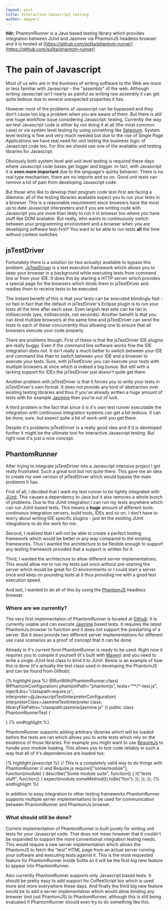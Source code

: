 ```yaml
---
layout: post
title: Interactive Javascript testing
author: empperi
---
```


**tldr;** PhantomRunner is a Java based testing library which provides integration between JUnit and Jasmine via PhantomJS headless browser and it is hosted at [https://github.com/solita/phantom-runner](https://github.com/solita/phantom-runner)

# The pain of Javascript #
Most of us who are in the business of writing software to the Web are more or less familiar with Javascript - the "assembly" of the web. Although writing Javascript isn't nearly as painful as writing raw assembly it can get quite tedious due to several unexpected properties it has.

However most of the problems of Javascript can be bypassed and they don't cause too big a problem when you are aware of them. But there is still one huge workflow issue considering Javascript: testing. Currently the way we test Javascript code is either by not doing it at all (the most common case) or via system level testing by using something like [Selenium](http://seleniumhq.org/). System level testing is fine and very much needed but due to the rise of Single Page Applications we have real need for unit testing the business logic of Javascript code too. For this we should use one of the available unit testing libraries for Javascript.

Obviously both system level and unit level testing is required these days where Javascript code bases get bigger and bigger. In fact, with Javascript it is **even more important** due to the language's quirky behavior. There is no real type mechanism, there are no imports and so on. Good unit tests can remove a lot of pain from developing Javascript code.

But those who like to develop their program code test-first are facing a dilemma: all of the testing libraries available expect you to run your tests in a browser. This is a reasonable requirement since browsers have the most up to date Javascript interpreters and if you are writing code with Javascript you are more than likely to run it in browser too where you have stuff like DOM available. But really, who wants to continuously switch between your programming environment and a browser when you are developing software test-first? You want to be able to run tests **all** the time without context switches.

## jsTestDriver ##
Fortunately there is a solution (or two actually) available to bypass this problem. [JsTestDriver](http://code.google.com/p/js-test-driver/) is a test execution framework which allows you to keep your browser in a background while executing tests from command line or from your IDE. It does this by starting a HTTP server which provides a special page for the browsers which binds them to jsTestDriver and readies them to receive tests to be executed.

The instant benefit of this is that your tests can be executed blindingly fast - so fast in fact that the default in jsTestDriver's Eclipse plugin is to run your tests all the time after each save. Even largish test sets can be ran in milliseconds (yes, milliseconds, not seconds). Another benefit is that you can bind multiple browsers at the same time and jsTestDriver can send the tests to each of these concurrently thus allowing one to ensure that all browsers execute your code properly.

There are problems though. First of these is that the jsTestDriver IDE plugins are really buggy. Even if the command line software works fine the IDE integration does not. It isn't really a much better to switch between your IDE and command line than to switch between your IDE and a browser to execute your tests. Sure, with jsTestDriver you can execute your tests with multiple browsers at once which is indeed a big bonus. But still with a lacking support for IDEs the jsTestDriver just doesn't quite get there.

Another problem with jsTestDriver is that it forces you to write your tests in jsTestDriver's own format. It does not provide any kind of abstraction over existing testing libraries and thus if you've already written a huge amount of tests with for example [Jasmine](http://code.google.com/p/js-test-driver/) then you're out of luck.

A third problem is the fact that since it is it's own test runner executable the integration with continuous integration systems can get a bit tedious. It can be done, sure, but expect quite a bit of work until you get there.

Despite it's problems jsTestDriver is a really good idea and if it is developed further it might be the ultimate tool for interactive Javascript testing. But right now it's just a nice concept.

## PhantomRunner ##
After trying to integrate jsTestDriver into a Javascript intensive project I got really frustrated. Such a great tool but not quite there. This gave me an idea to create my own version of jsTestDriver which would bypass the main problems it has.

First of all, I decided that I want my test runner to be tightly integrated with [JUnit](http://www.junit.org/). This causes a dependency to Java but it also removes a whole bunch of problems. Due to the JUnit integration I can run my tests anywhere which can run JUnit based tests. This means a **huge** amount of different tools: continuous integration servers, build tools, IDEs and so on. I don't have to worry about writing IDE specific plugins - just let the existing JUnit integrations to do the work for me.

Second, I realized that I will not be able to create a perfect testing framework which would be better in any way compared to the existing frameworks. Thus I wanted the architecture to be flexible enough to support any testing framework provided that a support is written for it.

Third, I wanted the architecture to allow different server implementations. This would allow me to run my tests just once without pre-starting the server which would be great for CI environments or I could start a server once and keep on pounding tests at it thus providing me with a good test execution speed.

And last, I wanted to do all of this by using the [PhantomJS](http://phantomjs.org/) headless browser.

### Where are we currently? ###
The very first implementation of PhantomRunner is located at [Github](https://github.com/solita/phantom-runner). It is currently usable and can execute [Jasmine](http://code.google.com/p/js-test-driver/) based tests. It requires the latest PhantomJs browser to function and it does not support the prestarting of a server. But it does provide two different server implementations for different use case scenarios as a proof of concept that it can be done.

Already in it's current form PhantomRunner is ready to be used. Right now it requires you to compile it yourself (it's built with [Maven](http://maven.apache.org/)) and you need to write a single JUnit test class to bind it to JUnit. Below is an example of how this is done (it's actually the test class used in developing the PhantomJS and can be found from Github):

{% highlight java %}
@RunWith(PhantomRunner.class)
@PhantomConfiguration(
		phantomPath="phantomjs", 
		tests="**/*-test.js",
		injectLibs="classpath:require.js",
		interpreter=@JavascriptTestInterpreterConfiguration(
				interpreterClass=JasmineTestInterpreter.class,
				libraryFilePaths="classpath:jasmine/jasmine.js"
		))
public class PhantomRunnerTest {

}
{% endhighlight %}

PhantomRunner supports adding arbitrary libraries which will be loaded before the tests are ran which allows you to write tests which rely on the existence of those libraries. For example you might want to use [RequireJs](http://requirejs.org/) to handle your module loading. This allows you to test code reliably in such a way that all of it's dependencies are loaded too:

{% highlight javascript %}
// This is a completely valid way to do things with PhantomRunner
// and Require.js
require(["some/module"], function(module) {
	describe("Some module suite", function() {
		it("tests stuff", function() {
			expect(module.someMethod()).toBe("foo");
		});
	});
});
{% endhighlight %}

In addition to easy integration to other testing frameworks PhantomRunner supports multiple server implementations to be used for communication between PhantomRunner and PhantomJs browser.

### What should still be done? ###
Current implementation of PhantomRunner is built purely for writing unit tests for your Javascript code. That does not mean however that it couldn't be expanded to support the more conventional integration testing needs. This would require a new server implementation which allows the PhantomJS to fetch the "test" HTML page from an actual server running your software and executing tests against it. This is the most requested feature for PhantomRunner inside Solita so it will be the first big new feature to appear into PhantomRunner.

Also currently PhantomRunner supports only Javascript based tests. It should be pretty easy to add support for CoffeeScript too which is used more and more everywhere these days. And finally the third big new feature would be to add a server implementation which would allow binding any browser (not just PhantomJS) to PhantomRunner, although this is still being evaluated if PhantomRunner should even try to do something like this.
